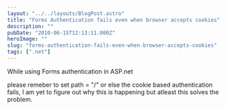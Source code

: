 ```yaml
---
layout: "../../layouts/BlogPost.astro"
title: "Forms Authentication fails even when browser accepts cookies"
description: ""
pubDate: "2010-06-15T12:13:11.000Z"
heroImage: ""
slug: "forms-authentication-fails-even-when-browser-accepts-cookies"
tags: [".net"]
---
```


While using Forms authentication in ASP.net 
<script src="https://gist.github.com/nareshjois/7896580.js"></script>
please remeber to set path = "/" or else the cookie based authentication fails, I am yet to figure out why this is happening but atleast this solves the problem.
